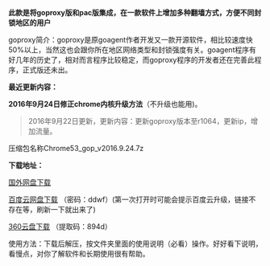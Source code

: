 **此款是将goproxy版和pac版集成，在一款软件上增加多种翻墙方式，方便不同封锁地区的用户**

goproxy简介：goproxy是原goagent作者开发又一款开源软件，相比较速度快50%以上，当然这也会跟你所在地区网络类型和封锁强度有关。goagent程序有好几年的历史了，相对而言程序比较稳定，而goproxy程序的开发者还在完善此程序，正式版还未出。

**最近更新内容：**

**2016年9月24日修正chrome内核升级方法**（不升级也能用)。

> 2016年9月22日更新，更新内容：更新goproxy版本至r1064，更新ip，增加流量。

压缩包名称Chrome53_gop_v2016.9.24.7z 

**下载地址：**

[国外网盘下载](https://mega.nz/#!kkpCyQpb!HzPrwh01VcT4kDZD70hYjUgaY5AcL1ViN89JPZH_HoQ)

[百度云网盘下载](http://pan.baidu.com/s/1qYxUTAG) （密码：ddwf）(第一次打开时可能会提示百度云升级，链接不存在等，刷新一下就出来了)

[360云盘下载](https://yunpan.cn/ckWYkW5T5IWqX) （提取码：894d）


使用方法：下载后解压，按文件夹里面的使用说明（必看）操作。好好看下说明，看慢点，对你了解软件和长期使用很有帮助。